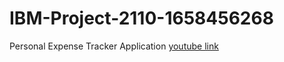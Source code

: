 # IBM-Project-2110-1658456268
Personal Expense Tracker Application
[youtube link](https://youtu.be/w-0JeWEM5yU)
